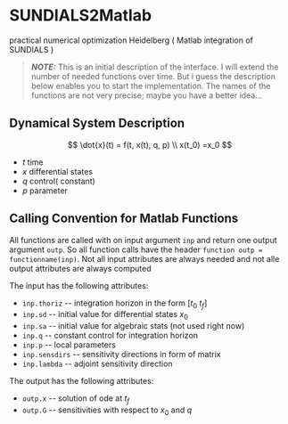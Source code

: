 # SUNDIALS2Matlab
practical numerical optimization Heidelberg ( Matlab integration of SUNDIALS )

> **_NOTE:_**  This is an initial description of the interface. I will extend the number of needed functions over time. But i guess the description below enables you to start the implementation. The names of the functions are not very precise; maybe you have a better idea...


## Dynamical System Description

$$
\dot{x}(t) = f(t, x(t), q, p)   \\
x(t_0)  =x_0
$$
- $t$ time
- $x$ differential states
- $q$ control( constant) 
- $p$ parameter


## Calling Convention for Matlab Functions

All functions are called with on input argument `inp` and return one output argument `outp`. So all function calls have the header `function outp = functionname(inp)`. Not all input attributes are always needed and not alle output attributes are always computed

The input has the following attributes:

- `inp.thoriz` -- integration horizon in the form [$t_0$ $t_f$]
- `inp.sd`  -- initial value for differential states $x_0$ 
- `inp.sa`  -- initial value for algebraic stats (not used right now)
- `inp.q`   -- constant control for integration horizon
- `inp.p`   -- local parameters
- `inp.sensdirs` -- sensitivity directions in form of matrix
- `inp.lambda` -- adjoint sensitivity direction

The output has the following attributes:

- `outp.x`  -- solution of ode at $t_f$
- `outp.G`  -- sensitivities with respect to $x_0$ and $q$  